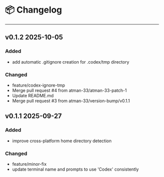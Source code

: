# 📦 Changelog

---

## v0.1.2 2025-10-05

### Added

- add automatic .gitignore creation for .codex/tmp directory

### Changed

- feature/codex-ignore-tmp
- Merge pull request #4 from atman-33/atman-33-patch-1
- Update README.md
- Merge pull request #3 from atman-33/version-bump/v0.1.1

## v0.1.1 2025-09-27

### Added

- improve cross-platform home directory detection

### Changed

- feature/minor-fix
- update terminal name and prompts to use 'Codex' consistently

